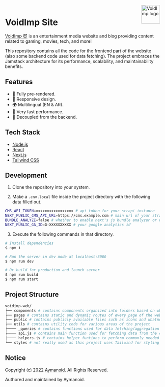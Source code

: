 <a href="https://www.voidimp.com/">
  <picture>
    <source media="(prefers-color-scheme: dark)" srcset="https://www.voidimp.com/logos/voidimp-logo-word-dark-512w.png">
    <img src="https://www.voidimp.com/logos/voidimp-logo-word-light-512w.png" alt="VoidImp logo" title="VoidImp" align="right" height="60">
  </picture>
</a>

# VoidImp Site

[VoidImp 😈](https://www.voidimp.com/) is an entertainment media website and blog providing content related to gaming, movies, tech, and more!

This repository contains all the code for the frontend part of the website (also some backend code used for data fetching). The project embraces the Jamstack architecture for its performance, scalability, and maintainability benefits.

## Features

- 📜 Fully pre-rendered.
- 📱 Responsive design.
- 🌍 Multilingual (EN & AR).
- 🚀 Very fast performance.
- 🦾 Decoupled from the backend.

## Tech Stack

- [Node.js](https://github.com/nodejs/node)
- [React](https://github.com/facebook/react)
- [Next.js](https://github.com/vercel/next.js)
- [Tailwind CSS](https://github.com/tailwindlabs/tailwindcss)

## Development

1. Clone the repository into your system.

2. Make a `.env.local` file inside the project directory with the following data filled out.

```sh
CMS_API_TOKEN=xxxxxxxxxxxxxxxxx # api token for your strapi instance
NEXT_PUBLIC_CMS_API_URL=https://cms.example.com # main url of your strapi instance
BUNDLE_ANALYZE=false # whether to enable next's js bundle analyzer or not
NEXT_PUBLIC_GA_ID=G-XXXXXXXXXX # your google analytics id
```

3. Execute the following commands in that directory.

```sh
# Install dependencies
$ npm i

# Run the server in dev mode at localhost:3000
$ npm run dev

# Or build for production and launch server
$ npm run build
$ npm run start
```

## Project Structure

```sh
voidimp-web/
├── components # contains components organized into folders based on where they're used
├── pages # contains static and dynamic routes of every page of the website
├── public # contains publicly available files such as icons and whatnot
├── utils # contains utility code for various areas of the project
├──── _queries # contains functions used for data fetching/aggregation used in pages
├──── api.js # contains main function used for fetching data from the cms
├──── helpers.js # contains helper funtions to perform commonly needed actions
└── styles # not really used as this project uses Tailwind for styling
```

## Notice

Copyright (c) 2022 [Aymanoid](https://github.com/aymanoid). All Rights Reserved.

Authored and maintained by Aymanoid.
